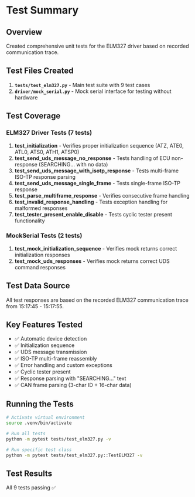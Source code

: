 # Test Summary

## Overview
Created comprehensive unit tests for the ELM327 driver based on recorded communication trace.

## Test Files Created
1. **`tests/test_elm327.py`** - Main test suite with 9 test cases
2. **`driver/mock_serial.py`** - Mock serial interface for testing without hardware

## Test Coverage

### ELM327 Driver Tests (7 tests)
1. **test_initialization** - Verifies proper initialization sequence (ATZ, ATE0, ATL0, ATS0, ATH1, ATSP0)
2. **test_send_uds_message_no_response** - Tests handling of ECU non-response (SEARCHING... with no data)
3. **test_send_uds_message_with_isotp_response** - Tests multi-frame ISO-TP response parsing
4. **test_send_uds_message_single_frame** - Tests single-frame ISO-TP response
5. **test_parse_multiframe_response** - Verifies consecutive frame handling
6. **test_invalid_response_handling** - Tests exception handling for malformed responses
7. **test_tester_present_enable_disable** - Tests cyclic tester present functionality

### MockSerial Tests (2 tests)
1. **test_mock_initialization_sequence** - Verifies mock returns correct initialization responses
2. **test_mock_uds_responses** - Verifies mock returns correct UDS command responses

## Test Data Source
All test responses are based on the recorded ELM327 communication trace from 15:17:45 - 15:17:55.

## Key Features Tested
- ✅ Automatic device detection
- ✅ Initialization sequence
- ✅ UDS message transmission
- ✅ ISO-TP multi-frame reassembly
- ✅ Error handling and custom exceptions
- ✅ Cyclic tester present
- ✅ Response parsing with "SEARCHING..." text
- ✅ CAN frame parsing (3-char ID + 16-char data)

## Running the Tests
```bash
# Activate virtual environment
source .venv/bin/activate

# Run all tests
python -m pytest tests/test_elm327.py -v

# Run specific test class
python -m pytest tests/test_elm327.py::TestELM327 -v
```

## Test Results
All 9 tests passing ✅
